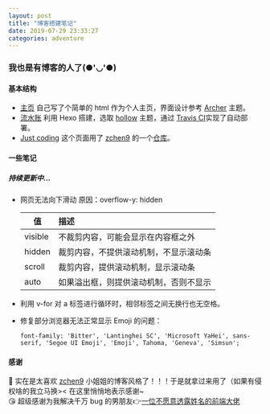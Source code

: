 ```yaml
---
layout: post
title: "博客搭建笔记"
date: 2019-07-29 23:33:27
categories: adventure
---
```

### 我也是有博客的人了(●'◡'●)

#### 基本结构  
- [主页](https://lsq210.github.io/)  自己写了个简单的 html 作为个人主页，界面设计参考 [Archer](https://github.com/fi3ework/hexo-theme-archer) 主题。
- [流水账](https://lsq210.github.io/life/) 利用 Hexo 搭建，选取 [hollow](https://github.com/zchen9/hexo-theme-hollow) 主题，通过 [Travis CI](https://travis-ci.com/)实现了自动部署。
- [Just coding](https://lsq210.github.io/code/) 这个页面用了 [zchen9](https://github.com/zchen9) 的一个[仓库](https://github.com/zchen9/code)。

#### 一些笔记
##### 持续更新中...
- 网页无法向下滑动 原因：overflow-y: hidden    

   值     |描述
   -------|:---
   visible|不裁剪内容，可能会显示在内容框之外
   hidden |裁剪内容，不提供滚动机制，不显示滚动条
   scroll |裁剪内容，提供滚动机制，显示滚动条
   auto   |如果溢出框，则提供滚动机制，否则不显示
- 利用 v-for 对 a 标签进行循环时，相邻标签之间无换行也无空格。  
- 修复部分浏览器无法正常显示 Emoji 的问题：  

      font-family: 'Bitter', 'Lantinghei SC', 'Microsoft YaHei', sans-serif, 'Segoe UI Emoji', 'Emoji', Tahoma, 'Geneva', 'Simsun';


#### 感谢
💖 实在是太喜欢 [zchen9](https://github.com/zchen9) 小姐姐的博客风格了！！！于是就拿过来用了（如果有侵权啥的我立马换>< 在这里悄悄地表示感谢~  
😘 超级感谢为我解决千万 bug 的男朋友👉[一位不愿意透露姓名的前端大佬](https://github.com/CS-Tao)
